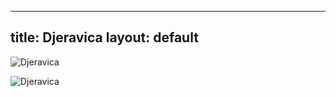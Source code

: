 


---
title: Djeravica
layout: default
---

![Djeravica](https://i.redd.it/cd31ma1xy5211.jpg)

![Djeravica](http://rugala.pl/static/photos/2012/11/djeravica-schemat-drog-1.jpg)